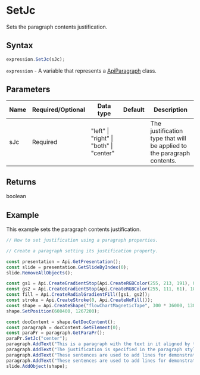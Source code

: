 # SetJc

Sets the paragraph contents justification.

## Syntax

```javascript
expression.SetJc(sJc);
```

`expression` - A variable that represents a [ApiParagraph](../ApiParagraph.md) class.

## Parameters

| **Name** | **Required/Optional** | **Data type** | **Default** | **Description** |
| ------------- | ------------- | ------------- | ------------- | ------------- |
| sJc | Required | "left" \| "right" \| "both" \| "center" |  | The justification type that will be applied to the paragraph contents. |

## Returns

boolean

## Example

This example sets the paragraph contents justification.

```javascript editor-pptx
// How to set justification using a paragraph properties.

// Create a paragraph setting its justification property.

const presentation = Api.GetPresentation();
const slide = presentation.GetSlideByIndex(0);
slide.RemoveAllObjects();

const gs1 = Api.CreateGradientStop(Api.CreateRGBColor(255, 213, 191), 0);
const gs2 = Api.CreateGradientStop(Api.CreateRGBColor(255, 111, 61), 100000);
const fill = Api.CreateRadialGradientFill([gs1, gs2]);
const stroke = Api.CreateStroke(0, Api.CreateNoFill());
const shape = Api.CreateShape("flowChartMagneticTape", 300 * 36000, 130 * 36000, fill, stroke);
shape.SetPosition(608400, 1267200);

const docContent = shape.GetDocContent();
const paragraph = docContent.GetElement(0);
const paraPr = paragraph.GetParaPr();
paraPr.SetJc("center");
paragraph.AddText("This is a paragraph with the text in it aligned by the center. ");
paragraph.AddText("The justification is specified in the paragraph style. ");
paragraph.AddText("These sentences are used to add lines for demonstrative purposes. ");
paragraph.AddText("These sentences are used to add lines for demonstrative purposes.");
slide.AddObject(shape);

```
